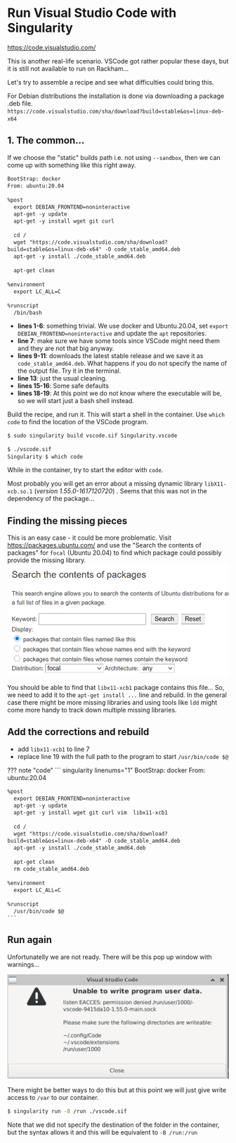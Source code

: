 # Run Visual Studio Code with Singularity

<https://code.visualstudio.com/>

This is another real-life scenario. VSCode got rather popular these days, but it is still not available to run on Rackham...

Let's try to assemble a recipe and see what difficulties could bring this.

For Debian distributions the installation is done via downloading a package .deb file.  
`https://code.visualstudio.com/sha/download?build=stable&os=linux-deb-x64`

## 1. The common...

If we choose the "static" builds path i.e. not using `--sandbox`, then we can come up with something like this right away.

``` singularity linenums="1"
BootStrap: docker
From: ubuntu:20.04

%post
  export DEBIAN_FRONTEND=noninteractive
  apt-get -y update
  apt-get -y install wget git curl

  cd /
  wget "https://code.visualstudio.com/sha/download?build=stable&os=linux-deb-x64" -O code_stable_amd64.deb
  apt-get -y install ./code_stable_amd64.deb

  apt-get clean

%environment
  export LC_ALL=C

%runscript
  /bin/bash
```

- **lines 1-6**: something trivial. We use docker and Ubuntu.20.04, set `export DEBIAN_FRONTEND=noninteractive` and update the `apt` repositories.
- **line 7**: make sure we have some tools since VSCode might need them and they are not that big anyway.
- **lines 9-11**: downloads the latest stable release and we save it as `code_stable_amd64.deb`. What happens if you do not specify the name of the output file. Try it in the terminal.
- **line 13**: just the usual cleaning.
- **lines 15-16**: Some safe defaults
- **lines 18-19**: At this point we do not know where the executable will be, so we will start just a bash shell instead.

Build the recipe, and run it. This will start a shell in the container. Use `which code` to find the location of the VSCode program.
``` bash
$ sudo singularity build vscode.sif Singularity.vscode
```
``` bash
$ ./vscode.sif
Singularity $ which code
```
While in the container, try to start the editor with `code`.

Most probably you will get an error about a missing dynamic library `libX11-xcb.so.1` (_version 1.55.0-1617120720_) . Seems that this was not in the dependency of the package...

## Finding the missing pieces
This is an easy case - it could be more problematic. Visit https://packages.ubuntu.com/ and use the "Search the contents of packages" for `focal` (Ubuntu 20.04) to find which package could possibly provide the missing library.
![packages](./images/deb-search.png)

You should be able to find that `libx11-xcb1` package contains this file... So, we need to add it to the `apt-get install ...` line and rebuild. In the general case there might be more missing libraries and using tools like `ldd` might come more handy to track down multiple missing libraries.

## Add the corrections and rebuild
- add `libx11-xcb1` to line 7
- replace line 19 with the full path to the program to start `/usr/bin/code $@`

??? note "code"
    ``` singularity linenums="1"
    BootStrap: docker
    From: ubuntu:20.04

    %post
      export DEBIAN_FRONTEND=noninteractive
      apt-get -y update
      apt-get -y install wget git curl vim  libx11-xcb1

      cd /
      wget "https://code.visualstudio.com/sha/download?build=stable&os=linux-deb-x64" -O code_stable_amd64.deb
      apt-get -y install ./code_stable_amd64.deb
  
      apt-get clean
      rm code_stable_amd64.deb

    %environment
      export LC_ALL=C

    %runscript
      /usr/bin/code $@
    ```

## Run again

Unfortunatelly we are not ready. There will be this pop up window with warnings...

![vscode-error](./images/vscode-error.png)

There might be better ways to do this but at this point we will just give write access to `/var` to our container.

``` bash
$ singularity run -B /run ./vscode.sif 
```
Note that we did not specify the destination of the folder in the container, but the syntax allows it and this will be equivalent to `-B /run:/run`
